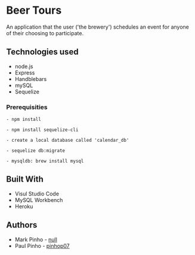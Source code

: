 # Beer Tours

An application that the user ('the brewery') schedules an event for anyone of their choosing to participate.

## Technologies used

- node.js
- Express
- Handblebars
- mySQL
- Sequelize

### Prerequisities

```
- npm install

- npm install sequelize-cli

- create a local database called 'calendar_db'

- sequelize db:migrate

- mysqldb: brew install mysql

```

## Built With

* Visul Studio Code
* MySQL Workbench
* Heroku

## Authors
    
  *  Mark Pinho - [null](https://github.com)
  *  Paul Pinho - [pinhop07](http://github.com)

